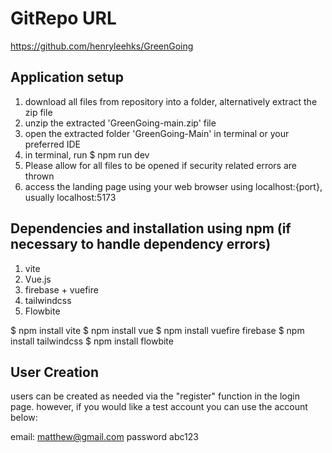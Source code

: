 # GitRepo URL
https://github.com/henryleehks/GreenGoing

## Application setup
1. download all files from repository into a folder, alternatively extract the zip file
2. unzip the extracted 'GreenGoing-main.zip' file
3. open the extracted folder 'GreenGoing-Main' in terminal or your preferred IDE
4. in terminal, run $ npm run dev
5. Please allow for all files to be opened if security related errors are thrown
6. access the landing page using your web browser using localhost:{port}, usually localhost:5173


## Dependencies and installation using npm (if necessary to handle dependency errors)
1. vite
2. Vue.js 
3. firebase + vuefire 
4. tailwindcss 
5. Flowbite 

$ npm install vite
$ npm install vue
$ npm install vuefire firebase
$ npm install tailwindcss
$ npm install flowbite

## User Creation
users can be created as needed via the "register" function in the login page. however, if you would like a test account you can use the account below:

email: matthew@gmail.com
password abc123

